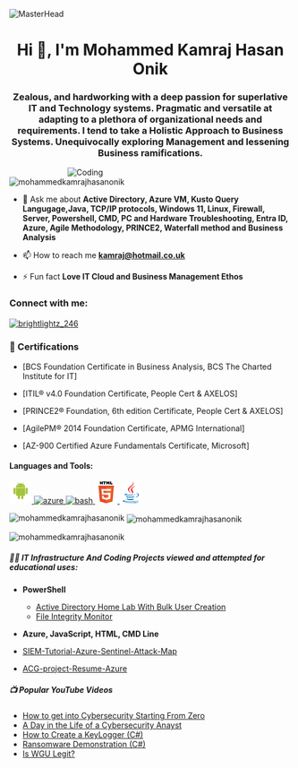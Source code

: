 ![MasterHead](https://blog-assets.freshworks.com/freshservice/wp-content/uploads/2021/03/23165456/choose_a_pm_tool_banner.gif)
<h1 align="center">Hi 👋, I'm Mohammed Kamraj Hasan Onik</h1>
<h3 align="center">Zealous, and hardworking with a deep passion for superlative IT and Technology systems. Pragmatic and versatile at adapting to a plethora of organizational needs and requirements. I tend to take a Holistic Approach to Business Systems. Unequivocally exploring Management and lessening Business ramifications.</h3>
<img align="right" alt="Coding" width="400" src="https://2.bp.blogspot.com/-2JQQUBNtmP8/XJRQS_B7aDI/AAAAAAAAGLw/-sxqX_1pryA-0NFmKOcum6rbX-GRAAl7wCLcBGAs/s1600/roundtables.gif">

<p align="left"> <img src="https://komarev.com/ghpvc/?username=mohammedkamrajhasanonik&label=Profile%20views&color=0e75b6&style=flat" alt="mohammedkamrajhasanonik" /> </p>

- 💬 Ask me about **Active Directory, Azure VM, Kusto Query Langugage,Java, TCP/IP protocols, Windows 11, Linux, Firewall, Server, Powershell, CMD, PC and Hardware Troubleshooting, Entra ID, Azure, Agile Methodology, PRINCE2, Waterfall method and Business Analysis**

- 📫 How to reach me **kamraj@hotmail.co.uk**

- ⚡ Fun fact **Love IT Cloud and Business Management Ethos**

<h3 align="left">Connect with me:</h3>
<p align="left">
<a href="https://discord.gg/brightlightz_246" target="blank"><img align="center" src="https://raw.githubusercontent.com/rahuldkjain/github-profile-readme-generator/master/src/images/icons/Social/discord.svg" alt="brightlightz_246" height="30" width="40" /></a>
</p>

<h3>📄 Certifications</h3></h3>

- [BCS Foundation Certificate in Business Analysis, BCS The Charted Institute for IT]

- [ITIL® v4.0 Foundation Certificate, People Cert & AXELOS]

- [PRINCE2® Foundation, 6th edition Certificate, People Cert & AXELOS]

- [AgilePM® 2014 Foundation Certificate, APMG International]

- [AZ-900 Certified Azure Fundamentals Certificate, Microsoft]

<h4 align="left">Languages and Tools:</h4>

<p align="left"> <a href="https://developer.android.com" target="_blank" rel="noreferrer"> <img src="https://raw.githubusercontent.com/devicons/devicon/master/icons/android/android-original-wordmark.svg" alt="android" width="40" height="40"/> </a> <a href="https://azure.microsoft.com/en-in/" target="_blank" rel="noreferrer"> <img src="https://www.vectorlogo.zone/logos/microsoft_azure/microsoft_azure-icon.svg" alt="azure" width="40" height="40"/> </a> <a href="https://www.gnu.org/software/bash/" target="_blank" rel="noreferrer"> <img src="https://www.vectorlogo.zone/logos/gnu_bash/gnu_bash-icon.svg" alt="bash" width="40" height="40"/> </a> <a href="https://www.w3.org/html/" target="_blank" rel="noreferrer"> <img src="https://raw.githubusercontent.com/devicons/devicon/master/icons/html5/html5-original-wordmark.svg" alt="html5" width="40" height="40"/> </a> <a href="https://www.java.com" target="_blank" rel="noreferrer"> <img src="https://raw.githubusercontent.com/devicons/devicon/master/icons/java/java-original.svg" alt="java" width="40" height="40"/> </a> </p>

<p><img align="left" src="https://github-readme-stats.vercel.app/api/top-langs?username=mohammedkamrajhasanonik&show_icons=true&locale=en&layout=compact" alt="mohammedkamrajhasanonik" /></p>

<p>&nbsp;<img align="center" src="https://github-readme-stats.vercel.app/api?username=mohammedkamrajhasanonik&show_icons=true&locale=en" alt="mohammedkamrajhasanonik" /></p>

<p><img align="center" src="https://github-readme-streak-stats.herokuapp.com/?user=mohammedkamrajhasanonik&" alt="mohammedkamrajhasanonik" /></p>

<h5>👨‍💻 IT Infrastructure And Coding Projects viewed and attempted for educational uses:</h5>

- <b>PowerShell</b>
  - [Active Directory Home Lab With Bulk User Creation](https://github.com/MohammedKamrajHasanOnik/ActiveDirectoryLab)
  - [File Integrity Monitor](https://github.com/MohammedKamrajHasanOnik/FileIntegrityMonitor)

 - <b>Azure, JavaScript, HTML, CMD Line</b>
 - [SIEM-Tutorial-Azure-Sentinel-Attack-Map](https://github.com/MohammedKamrajHasanOnik/SIEM-Tutorial-Azure-Sentinel-Attack-Map/tree/main)
 - [ACG-project-Resume-Azure](https://github.com/MohammedKamrajHasanOnik/ACG-project-Resume-Azure/tree/main)

  
  
<h5>📺 Popular YouTube Videos</h5>

- [How to get into Cybersecurity Starting From Zero](https://www.youtube.com/watch?v=a83ASGn_V_s)
- [A Day in the Life of a Cybersecurity Anayst](https://www.youtube.com/watch?v=uHy3oM7NnoU)
- [How to Create a KeyLogger (C#)](https://www.youtube.com/watch?v=N-L9hklSlNk)
- [Ransomware Demonstration (C#)](https://www.youtube.com/watch?v=OfvdQeh79s0)
- [Is WGU Legit?](https://www.youtube.com/watch?v=E2MwRWxDBkA)



